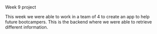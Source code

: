 Week 9 project


This week we were able to work in a team of 4 to create an app to help future bootcampers. This is the backend where we were able to retrieve different information. 
